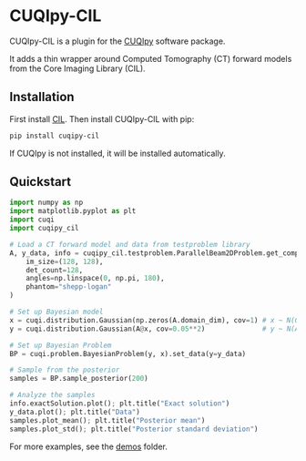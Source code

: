# CUQIpy-CIL

CUQIpy-CIL is a plugin for the [CUQIpy](https://github.com/CUQI-DTU/CUQIpy) software package.

It adds a thin wrapper around Computed Tomography (CT) forward models from the Core Imaging Library (CIL).

## Installation
First install [CIL](https://github.com/TomographicImaging/CIL). Then install CUQIpy-CIL with pip:
```bash
pip install cuqipy-cil
```
If CUQIpy is not installed, it will be installed automatically.

## Quickstart
```python
import numpy as np
import matplotlib.pyplot as plt
import cuqi
import cuqipy_cil

# Load a CT forward model and data from testproblem library
A, y_data, info = cuqipy_cil.testproblem.ParallelBeam2DProblem.get_components(
    im_size=(128, 128),
    det_count=128,
    angles=np.linspace(0, np.pi, 180),
    phantom="shepp-logan"
)

# Set up Bayesian model
x = cuqi.distribution.Gaussian(np.zeros(A.domain_dim), cov=1) # x ~ N(0, 1)
y = cuqi.distribution.Gaussian(A@x, cov=0.05**2)              # y ~ N(Ax, 0.05^2)

# Set up Bayesian Problem
BP = cuqi.problem.BayesianProblem(y, x).set_data(y=y_data)

# Sample from the posterior
samples = BP.sample_posterior(200)

# Analyze the samples
info.exactSolution.plot(); plt.title("Exact solution")
y_data.plot(); plt.title("Data")
samples.plot_mean(); plt.title("Posterior mean")
samples.plot_std(); plt.title("Posterior standard deviation")
```

For more examples, see the [demos](demos) folder.

